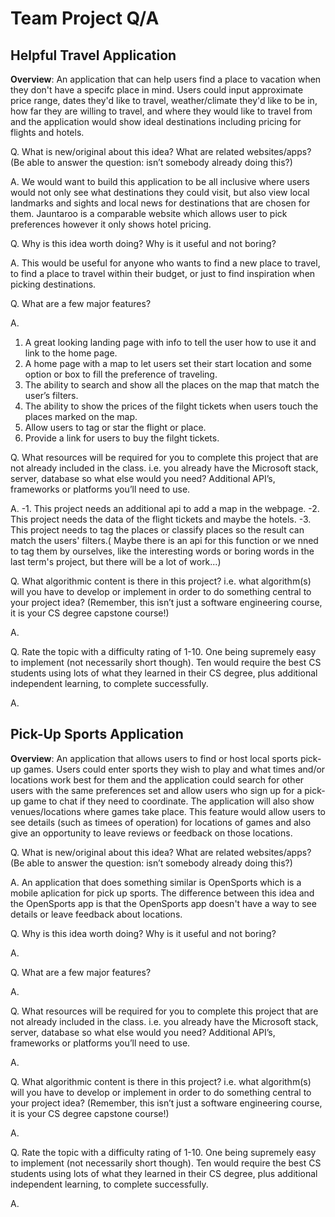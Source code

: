 # Team Project Q/A

## Helpful Travel Application
**Overview**: An application that can help users find a place to vacation when they don't have a specifc place in mind. Users could input approximate price range, dates they'd like to travel, weather/climate they'd like to be in, how far they are willing to travel, and where they would like to travel from and the application would show ideal destinations including pricing for flights and hotels. 

Q. What is new/original about this idea? What are related websites/apps? (Be able to answer the question: isn’t somebody already doing this?)

A. We would want to build this application to be all inclusive where users would not only see what destinations they could visit, but also view local landmarks and sights and local news for destinations that are chosen for them. Jauntaroo is a comparable website which allows user to pick preferences however it only shows hotel pricing. 

Q. Why is this idea worth doing? Why is it useful and not boring?

A. This would be useful for anyone who wants to find a new place to travel, to find a place to travel within their budget, or just to find inspiration when picking destinations. 

Q. What are a few major features?

A. 
1. A great looking landing page with info to tell the user how to use it and link to the home page.
2. A home page with a map to let users set their start location and some option or box to fill the preference of traveling.
3. The ability to search and show all the places on the map that match the user’s filters.
4. The ability to show the prices of the filght tickets when users touch the places marked on the map.
5. Allow users to tag or star the flight or place.
6. Provide a link for users to buy the filght tickets. 

Q. What resources will be required for you to complete this project that are not already included in the class. i.e. you already have the Microsoft stack, server, database so what else would you need? Additional API’s, frameworks or platforms you’ll need to use.

A. 
	-1. This project needs an additional api to add a map in the webpage.
	-2. This project needs the data of the flight tickets and maybe the hotels.
	-3. This project needs to tag the places or classify places so the result can match the users' filters.( Maybe there is an api for this function or we nned to tag them by ourselves, like the interesting words or boring words in the last term's project, but there will be a lot of work...)

Q. What algorithmic content is there in this project? i.e. what algorithm(s) will you have to develop or implement in order to do something central to your project idea? (Remember, this isn’t just a software engineering course, it is your CS degree capstone course!)

A.	

Q. Rate the topic with a difficulty rating of 1-10. One being supremely easy to implement (not necessarily short though). Ten would require the best CS students using lots of what they learned in their CS degree, plus additional independent learning, to complete successfully.

A. 


## Pick-Up Sports Application
**Overview**: An application that allows users to find or host local sports pick-up games. Users could enter sports they wish to play and what times and/or locations work best for them and the application could search for other users with the same preferences set and allow users who sign up for a pick-up game to chat if they need to coordinate. The application will also show venues/locations where games take place. This feature would allow users to see details (such as timees of operation) for locations of games and also give an opportunity to leave reviews or feedback on those locations. 

Q. What is new/original about this idea? What are related websites/apps? (Be able to answer the question: isn’t somebody already doing this?)

A. An application that does something similar is OpenSports which is a mobile aplication for pick up sports. The difference between this idea and the OpenSports app is that the OpenSports app doesn't have a way to see details or leave feedback about locations.

Q. Why is this idea worth doing? Why is it useful and not boring?

A. 

Q. What are a few major features?

A. 

Q. What resources will be required for you to complete this project that are not already included in the class. i.e. you already have the Microsoft stack, server, database so what else would you need? Additional API’s, frameworks or platforms you’ll need to use.

A.

Q. What algorithmic content is there in this project? i.e. what algorithm(s) will you have to develop or implement in order to do something central to your project idea? (Remember, this isn’t just a software engineering course, it is your CS degree capstone course!)

A. 

Q. Rate the topic with a difficulty rating of 1-10. One being supremely easy to implement (not necessarily short though). Ten would require the best CS students using lots of what they learned in their CS degree, plus additional independent learning, to complete successfully.

A. 